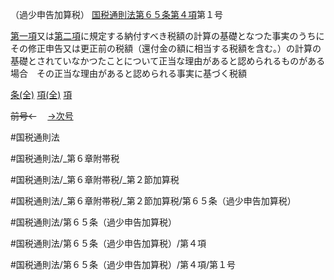 （過少申告加算税）
[国税通則法第６５条第４項](国税通則法＿＿＿＿＿第６５条第４項)第１号

[第一項](国税通則法＿＿＿＿＿第６５条第１項)又は[第二項](国税通則法＿＿＿＿＿第６５条第２項)に規定する納付すべき税額の計算の基礎となつた事実のうちにその修正申告又は更正前の税額（還付金の額に相当する税額を含む。）の計算の基礎とされていなかつたことについて正当な理由があると認められるものがある場合　その正当な理由があると認められる事実に基づく税額

[条(全)](国税通則法＿＿＿＿＿第６５条_.md)    [項(全)](国税通則法＿＿＿＿＿第６５条第４項_.md)    [項](国税通則法＿＿＿＿＿第６５条第４項.md)

~~前号←~~　  [→次号](国税通則法＿＿＿＿＿第６５条第４項第２号.md)

#国税通則法

#国税通則法/_第６章附帯税

#国税通則法/_第６章附帯税/_第２節加算税

#国税通則法/_第６章附帯税/_第２節加算税/第６５条（過少申告加算税）

#国税通則法/第６５条（過少申告加算税）

#国税通則法/第６５条（過少申告加算税）/第４項

#国税通則法/第６５条（過少申告加算税）/第４項/第１号

